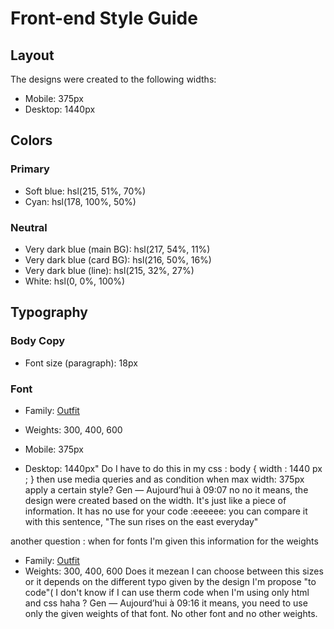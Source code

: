# Front-end Style Guide

## Layout

The designs were created to the following widths:

- Mobile: 375px
- Desktop: 1440px

## Colors

### Primary

- Soft blue: hsl(215, 51%, 70%)
- Cyan: hsl(178, 100%, 50%)

### Neutral

- Very dark blue (main BG): hsl(217, 54%, 11%)
- Very dark blue (card BG): hsl(216, 50%, 16%)
- Very dark blue (line): hsl(215, 32%, 27%)
- White: hsl(0, 0%, 100%)

## Typography

### Body Copy

- Font size (paragraph): 18px

### Font

- Family: [Outfit](https://fonts.google.com/specimen/Outfit)
- Weights: 300, 400, 600




- Mobile: 375px
- Desktop: 1440px"
Do I have to do this in my css : body { width : 1440 px ; } then  use media queries and as condition when max width: 375px apply a certain style?
Gen — Aujourd’hui à 09:07
no no
it means, the design were created based on the width. It's just like a piece of information. It has no use for your code 
:eeeeee:
you can compare it with this sentence, "The sun rises on the east everyday"


another question : when for fonts I'm given this information for the weights
- Family: [Outfit](https://fonts.google.com/specimen/Outfit)
- Weights: 300, 400, 600
Does it mezean I can choose between this sizes or it depends on the different typo given by the design I'm propose "to code"( I don't know if I can use therm code when I'm using only html and css haha ? 
Gen — Aujourd’hui à 09:16
it means, you need to use only the given weights of that font. No other font and no other weights.
